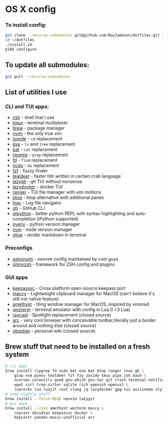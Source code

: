 # OS X config

### To install config:

```bash
git clone --recurse-submodules git@github.com:RayJameson/dotfiles.git ~/dotfiles
cd ~/dotfiles
./install.sh
p10k configure
```

## To update all submodules:

```bash
git pull --recurse-submodules
```

## List of utilities I use

### CLI and TUI apps:
- [zsh](https://zsh.sourceforge.io/) - shell that I use
- [tmux](https://github.com/tmux/tmux) - terminal multiplexer
- [brew](https://brew.sh/) - package manager
- [nvim](https://github.com/neovim/neovim) - the only true vim
- [zoxide](https://github.com/ajeetdsouza/zoxide) - `cd` replacement
- [exa](https://github.com/ogham/exa) - `ls` and `tree` replacement
- [bat](https://github.com/sharkdp/bat) - `cat` replacement
- [ripgrep](https://github.com/BurntSushi/ripgrep) - `grep` replacement
- [fd](https://github.com/sharkdp/fd) - `find` replacement
- [ncdu](https://code.blicky.net/yorhel/ncdu/) - `du` replacement
- [fzf](https://github.com/junegunn/fzf) - fuzzy finder
- [tealdeer](https://github.com/dbrgn/tealdeer) - faster tldr written in certain crab language
- [lazygit](https://github.com/jesseduffield/lazygit) - git TUI without nonsense
- [lazydocker](https://github.com/jesseduffield/lazydocker) - docker TUI
- [ranger](https://github.com/ranger/ranger) - TUI file manager with vim motions
- [btop](https://github.com/aristocratos/btop) - htop alternative with additional panes
- [lnav](https://github.com/tstack/lnav) - Log file navigator
- [gh](https://github.com/cli/cli) - GitHub CLI
- [ptpython](https://github.com/prompt-toolkit/ptpython) - better python REPL with syntax highlighting and auto-completion (IPython supported)
- [pyenv](https://github.com/pyenv/pyenv) - python version manager
- [nvm](https://github.com/nvm-sh/nvm) - node version manager
- [glow](https://github.com/charmbracelet/glow) - render markdown in terminal

### Preconfigs
- [astronvim](https://github.com/AstroNvim/AstroNvim) - neovim config maintained by cool guys
- [ohmyzsh](https://github.com/ohmyzsh/ohmyzsh) - framework for ZSH config and plugins

### GUI apps
- [keepassxc](https://github.com/keepassxreboot/keepassxc) - Cross platform open-source keepass port
- [maccy](https://github.com/p0deje/Maccy) - Lightweight clipboard manager for MacOS (can't believe it's still not native feature)
- [amethyst](https://github.com/ianyh/Amethyst) - tiling window manager for MacOS, inspired by xmonad
- [wezterm](https://github.com/wez/wezterm) - terminal emulator with config in Lua (I <3 Lua)
- [raycast](https://www.raycast.com/) - Spotlight replacement (closed source)
- [arc](https://arc.net/) - very cool browser with conceivable toolbar,literally just a border around and nothing else (closed source)
- [obsidian](https://obsidian.md/) - personal wiki (closed source)

## Brew stuff that need to be installed on a fresh system
```bash
# cli apps
brew install ripgrep fd ncdu bat exa bat btop ranger lnav gh \
    glow nvm pyenv tealdeer fzf fzy zoxide tmux pipx zsh bash \
    ncurses coreutils gsed gnu-which gnu-tar git trash terminal-notifier \
    wget curl tree-sitter sqlite rich openssh openssl \
    luarocks lua luajit rust clang jq lazydocker gpg-tui asciinema stylua
# some nightly stuff
brew install --fetch-HEAD neovim lazygit
# gui apps
brew install --cask amethyst wezterm maccy \
    raycast obsidian keepassxc docker \
    keycastr yandex-music-unofficial arc
```
